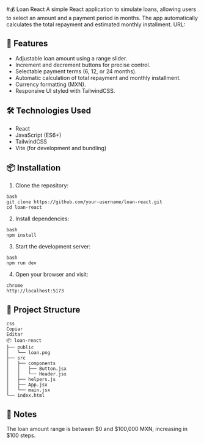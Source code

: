 #💰 Loan React
A simple React application to simulate loans, allowing users to select an amount and a payment period in months. The app automatically calculates the total repayment and estimated monthly installment.
URL: 


## 🚀 Features
- Adjustable loan amount using a range slider.
- Increment and decrement buttons for precise control.
- Selectable payment terms (6, 12, or 24 months).
- Automatic calculation of total repayment and monthly installment.
- Currency formatting (MXN).
- Responsive UI styled with TailwindCSS.

## 🛠️ Technologies Used
- React
- JavaScript (ES6+)
- TailwindCSS
- Vite (for development and bundling)

## 📦 Installation
1. Clone the repository:
```
bash
git clone https://github.com/your-username/loan-react.git
cd loan-react
```

2. Install dependencies:
```
bash
npm install
```

3. Start the development server:
```
bash
npm run dev
```

4. Open your browser and visit:
```
chrome
http://localhost:5173
```
## 📁 Project Structure

```
css
Copiar
Editar
📦 loan-react
├── public
│   └── loan.png
├── src
│   ├── components
│   │   ├── Button.jsx
│   │   └── Header.jsx
│   ├── helpers.js
│   ├── App.jsx
│   └── main.jsx
└── index.html
```

## 📌 Notes
The loan amount range is between $0 and $100,000 MXN, increasing in $100 steps.




